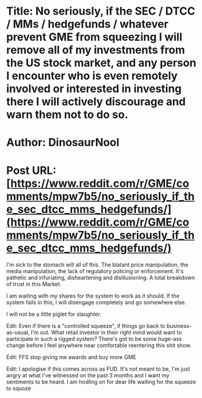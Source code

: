 # Title: No seriously, if the SEC / DTCC / MMs / hedgefunds / whatever prevent GME from squeezing I will remove all of my investments from the US stock market, and any person I encounter who is even remotely involved or interested in investing there I will actively discourage and warn them not to do so.
# Author: DinosaurNool
# Post URL: [https://www.reddit.com/r/GME/comments/mpw7b5/no_seriously_if_the_sec_dtcc_mms_hedgefunds/](https://www.reddit.com/r/GME/comments/mpw7b5/no_seriously_if_the_sec_dtcc_mms_hedgefunds/)


I'm sick to the stomach will all of this. The blatant price manipulation, the media manipulation, the lack of regulatory policing or enforcement. It's pathetic and infuriating, disheartening and disillusioning. A total breakdown of trust in this Market. 

I am waiting with my shares for the system to work as it should. If the system fails in this, I will disengage completely and go somewhere else.

 I will not be a little piglet for slaughter.




Edit: Even if there is a "controlled squeeze", if things go back to business-as-usual, I'm out. What retail investor in their right mind would want to participate in such a rigged system? There's got to be some huge-ass change before I feel anywhere near comfortable reentering this shit show.


Edit: FFS stop giving me awards and buy more GME


Edit: I apologise if this comes across as FUD. It's not meant to be, I'm just angry at what I've witnessed on the past 3 months and I want my sentiments to be heard. I am hodling on for dear life waiting for the squeeze to squoze